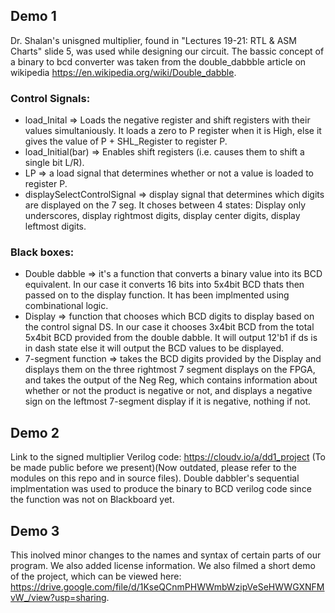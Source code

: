
## Demo 1
Dr. Shalan's unisgned multiplier, found in "Lectures 19-21: RTL & ASM Charts" slide 5, was used while designing our circuit.
The bassic concept of a binary to bcd converter was taken from the double_dabbble article on wikipedia https://en.wikipedia.org/wiki/Double_dabble.

### Control Signals:
- load_Inital => Loads the negative register and shift registers with their values simultaniously. It loads a zero to P register when it is High, else it gives the value of P + SHL_Register to register P.
- load_Initial(bar) => Enables shift registers (i.e. causes them to shift a single bit L/R).
- LP => a load signal that determines whether or not a value is loaded to register P.
- displaySelectControlSignal => display signal that determines which digits are displayed on the 7 seg. It choses between 4 states: Display only underscores, display rightmost digits, display center digits, display leftmost digits.

### Black boxes:
- Double dabble => it's a function that converts a binary value into its BCD equivalent. In our case it converts 16 bits into 5x4bit BCD thats then passed on to the display function. It has been implmented using combinational logic.
- Display => function that chooses which BCD digits to display based on the control signal DS. In our case it chooses 3x4bit BCD from the total 5x4bit BCD provided from the double dabble. It will output 12'b1 if ds is in dash state else it will output the BCD values to be displayed. 
- 7-segment function => takes the BCD digits provided by the Display and displays them on the three rightmost 7 segment displays on the FPGA, and takes the output of the Neg Reg, which contains information about whether or not the product is negative or not, and displays a negative sign on the leftmost 7-segment display if it is negative, nothing if not.

## Demo 2
Link to the signed multiplier Verilog code: https://cloudv.io/a/dd1_project (To be made public before we present)(Now outdated, please refer to the modules on this repo and in source files).
Double dabbler's sequential implmentation was used to produce the binary to BCD verilog code since the function was not on Blackboard yet.

## Demo 3
This inolved minor changes to the names and syntax of certain parts of our program. We also added license information. We also filmed a short demo of the project, which can be viewed here: https://drive.google.com/file/d/1KseQCnmPHWWmbWzipVeSeHWWGXNFMvW_/view?usp=sharing.

